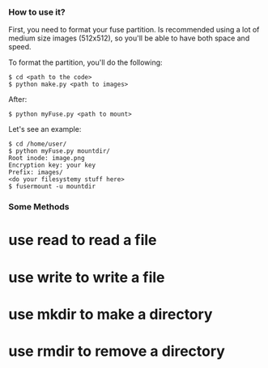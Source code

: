 ### How to use it?

First, you need to format your fuse partition. Is recommended using a lot of medium size images (512x512), so you'll be able to have both space and speed.

To format the partition, you'll do the following:

	$ cd <path to the code>
	$ python make.py <path to images>

After:

	$ python myFuse.py <path to mount>

Let's see an example:

	$ cd /home/user/
	$ python myFuse.py mountdir/
	Root inode: image.png
	Encryption key: your key
	Prefix: images/
	<do your filesystemy stuff here>
	$ fusermount -u mountdir

### Some Methods

# use read to read a file
# use write to write a file
# use mkdir to make a directory
# use rmdir to remove a directory
